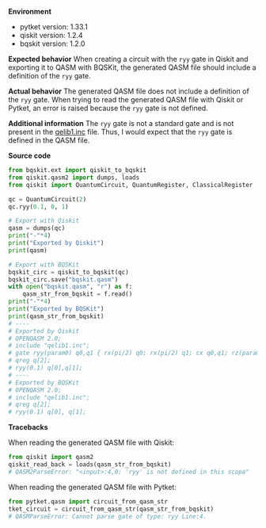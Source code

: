 **Environment**

* pytket version: 1.33.1
* qiskit version: 1.2.4
* bqskit version: 1.2.0

**Expected behavior**
When creating a circuit with the `ryy` gate in Qiskit and exporting it to QASM with BQSKit, the generated QASM file should include a definition of the `ryy` gate.

**Actual behavior**
The generated QASM file does not include a definition of the `ryy` gate. When trying to read the generated QASM file with Qiskit or Pytket, an error is raised because the `ryy` gate is not defined.

**Additional information**
The `ryy` gate is not a standard gate and is not present in the [qelib1.inc](https://github.com/Qiskit/qiskit/blob/main/qiskit/qasm/libs/qelib1.inc) file. Thus, I would expect that the `ryy` gate is defined in the QASM file.


**Source code**

```python
from bqskit.ext import qiskit_to_bqskit
from qiskit.qasm2 import dumps, loads
from qiskit import QuantumCircuit, QuantumRegister, ClassicalRegister

qc = QuantumCircuit(2)
qc.ryy(0.1, 0, 1)

# Export with Qiskit
qasm = dumps(qc)
print("-"*4)
print("Exported by Qiskit")
print(qasm)

# Export with BQSKit
bqskit_circ = qiskit_to_bqskit(qc)
bqskit_circ.save("bqskit.qasm")
with open("bqskit.qasm", "r") as f:
    qasm_str_from_bqskit = f.read()
print("-"*4)
print("Exported by BQSKit")
print(qasm_str_from_bqskit)
# ----
# Exported by Qiskit
# OPENQASM 2.0;
# include "qelib1.inc";
# gate ryy(param0) q0,q1 { rx(pi/2) q0; rx(pi/2) q1; cx q0,q1; rz(param0) q1; cx q0,q1; rx(-pi/2) q0; rx(-pi/2) q1; }
# qreg q[2];
# ryy(0.1) q[0],q[1];
# ----
# Exported by BQSKit
# OPENQASM 2.0;
# include "qelib1.inc";
# qreg q[2];
# ryy(0.1) q[0], q[1];
```

**Tracebacks**

When reading the generated QASM file with Qiskit:
```python
from qiskit import qasm2
qiskit_read_back = loads(qasm_str_from_bqskit)
# QASM2ParseError: "<input>:4,0: 'ryy' is not defined in this scope"
```

When reading the generated QASM file with Pytket:
```python
from pytket.qasm import circuit_from_qasm_str
tket_circuit = circuit_from_qasm_str(qasm_str_from_bqskit)
# QASMParseError: Cannot parse gate of type: ryy Line:4.
```
